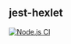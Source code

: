 ## jest-hexlet

[![Node.js CI](https://github.com/alex-ismailov/jest-hexlet/workflows/Node.js%20CI/badge.svg)](https://github.com/alex-ismailov/jest-hexlet/actions)


